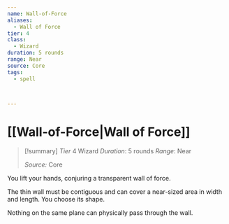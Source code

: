 ```yaml
---
name: Wall-of-Force
aliases:
  - Wall of Force
tier: 4
class:
  - Wizard
duration: 5 rounds
range: Near
source: Core
tags:
  - spell



---
```

# [[Wall-of-Force|Wall of Force]]

>[!summary]
> *Tier* 4
> Wizard
> *Duration*: 5 rounds
> *Range*: Near
> 
> *Source:* Core


You lift your hands, conjuring a transparent wall of force. 

The thin wall must be contiguous and can cover a near-sized area in width and length. You choose its shape. 

Nothing on the same plane can physically pass through the wall.



